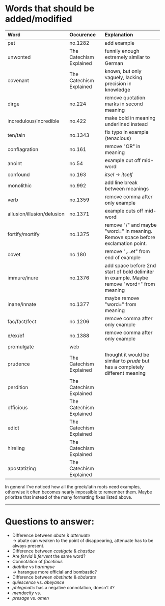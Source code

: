 # Words that should be added/modified

| Word                       | Occurence               | Explanation                                                                                |
| :----------------          | :--------               | :----------------------                                                                    |
| pet                        | no.1282                 | add example                                                                                |
| unwonted                   | The Catechism Explained | funnily enough extremely similar to German                                                 |
| covenant                   | The Catechism Explained | known, but only vaguely, lacking precision in knowledge                                    |
| dirge                      | no.224                  | remove quotation marks in second meaning                                                   |
| incredulous/incredible     | no.422                  | make bold in meaning underlined instead                                                    |
| ten/tain                   | no.1343                 | fix typo in example (tenacious)                                                            |
| conflagration              | no.161                  | remove "OR" in meaning                                                                     |
| anoint                     | no.54                   | example cut off mid-word                                                                   |
| confound                   | no.163                  | _itsel_ -> _itself_                                                                        |
| monolithic                 | no.992                  | add line break between meanings                                                            |
| verb                       | no.1359                 | remove comma after only example                                                            |
| allusion/illusion/delusion | no.1371                 | example cuts off mid-word                                                                  |
| fortify/mortify            | no.1375                 | remove "/" and maybe "word=" in meaning. Remove space before exclamation point.            |
| covet                      | no.180                  | remove ",...et" from end of example                                                        |
| immure/inure               | no.1376                 | add space before 2nd start of bold delimiter in example. Maybe remove "word=" from meaning |
| inane/innate               | no.1377                 | maybe remove "word=" from meaning                                                          |
| fac/fact/fect              | no.1206                 | remove comma after only example                                                            |
| e/ex/ef                    | no.1388                 | remove comma after only example                                                            |
| promulgate                 | web                     |                                                                                            |
| prudence                   | The Catechism Explained | thought it would be similar to _prude_ but has a completely different meaning              |
| perdition                  | The Catechism Explained |                                                                                            |
| officious                  | The Catechism Explained |                                                                                            |
| edict                      | The Catechism Explained |                                                                                            |
| hireling                   | The Catechism Explained |                                                                                            |
| apostatizing               | The Catechism Explained |                                                                                            |

In general I've noticed how all the greek/latin roots need examples, otherwise it often becomes nearly impossible to remember them. Maybe prioritze that instead of the many formatting fixes listed above.

----

# Questions to answer:

- Difference between _abate_ & _attenuate_<br />
  → abate can weaken to the point of disappearing, attenuate has to be always present.
- Difference between _castigate_ & _chastize_
- Are _fervid_ & _fervent_ the same word?
- Connotation of _facetious_
- _diatribe_ vs _harangue_<br />
  → harangue more official and bombastic?
- Difference between _obstinate_ &  _obdurate_
- _quiescence_ vs. _abeyance_
- _phlegmatic_ has a negative connotation, doesn't it?
- _mendacity_ vs.
- _presage_ vs. _omen_
